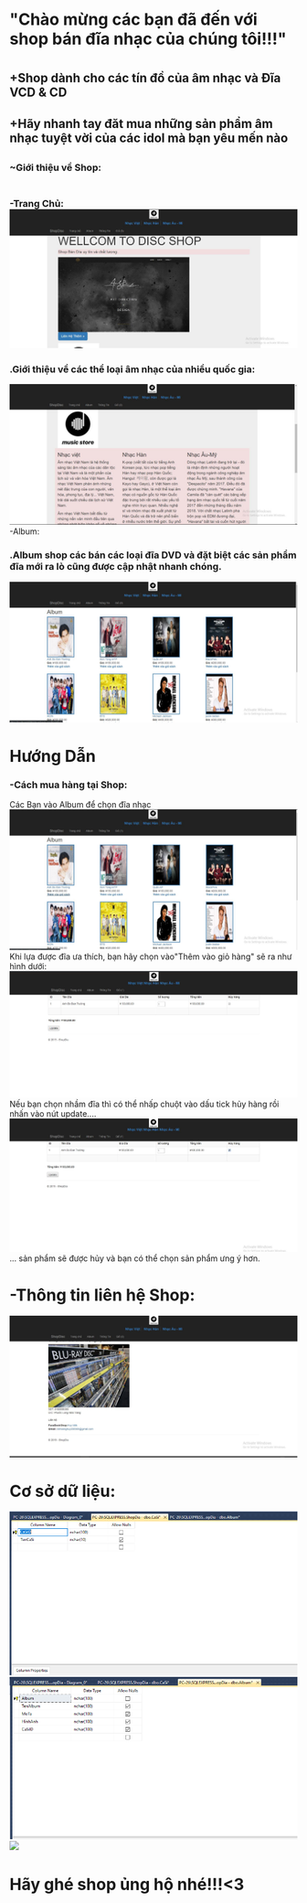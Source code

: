 <h1>"Chào mừng các bạn đã đến với shop bán đĩa nhạc của chúng tôi!!!"<h1>
<h2>+Shop dành cho các tín đồ của âm nhạc và Đĩa VCD & CD<h2>
<h2>+Hãy nhanh tay đăt mua những sản phẩm âm nhạc tuyệt vời của các idol mà bạn yêu mến nào<h2>
<h3>~Giới thiệu về Shop:<h3><br>
-Trang Chủ:<br>
<img src="anh1.jpg" />
<h3>.Giới thiệu về các thể loại âm nhạc của nhiều quốc gia:</h3>
<img src="anh2.jpg" />
-Album:
<h3>.Album shop các bán các loại đĩa DVD và đặt biệt các sản phẩm đĩa mới ra lò cũng được cập nhật nhanh chóng.</h3>
<img src="anh3.jpg" />
 <h1>Hướng Dẫn</h1>
<h3>-Cách mua hàng tại Shop:</h3>
 Các Bạn vào Album để chọn đĩa nhạc
<img src="anh6.jpg" />
 Khi lựa được đĩa ưa thích, bạn hãy chọn vào"Thêm vào giỏ hàng" sẽ ra như hình dưới:
 <img src="anh7.jpg" />
<br>
 Nếu bạn chọn nhầm đĩa thì có thể nhấp chuột vào dấu tick hủy hàng rồi nhấn vào nút update....
<img src="anh8.jpg" />
 ... sản phẩm sẽ được hủy và bạn có thể chọn sản phẩm ưng ý hơn.
<br>
 <h1>-Thông tin liên hệ Shop:</h1>
<img src="anh4.jpg" />
 <h1>Cơ sở dữ liệu:</h1>
<img src="anhsql1.PNG" />
 <img src="anhsql2.PNG" />
 <img src="anhsql3.PNGg" />
 <h1> Hãy ghé shop ủng hộ nhé!!!<3</h1>
